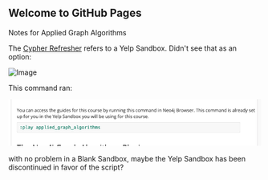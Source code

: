 ## Welcome to GitHub Pages

Notes for Applied Graph Algorithms

The [Cypher Refresher](https://neo4j.com/graphacademy/online-training/applied-graph-algorithms/part-1/) refers to a Yelp Sandbox. Didn't see that as an option:

![Image](imgs/sandbox-choices.png)

This command ran:

![Image](imgs/yelp_play_cmd.png)

with no problem in a Blank Sandbox, maybe the Yelp Sandbox has been discontinued in favor of the script?
